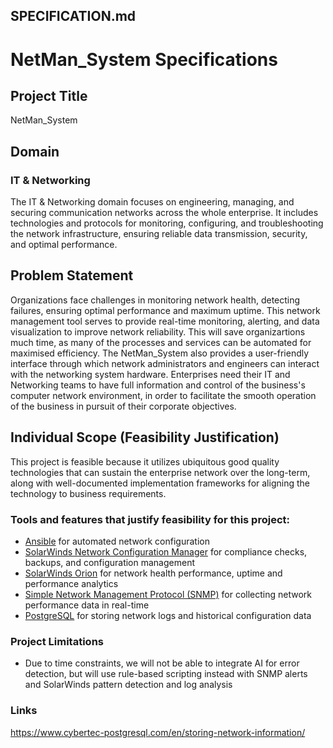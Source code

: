 ## SPECIFICATION.md

# NetMan_System Specifications

## Project Title
NetMan_System

## Domain
### IT & Networking
The IT & Networking domain focuses on engineering, managing, and securing communication networks across the whole enterprise. It includes technologies and protocols for monitoring, configuring, and troubleshooting the network infrastructure, ensuring reliable data transmission, security, and optimal performance.

## Problem Statement
Organizations face challenges in monitoring network health, detecting failures, ensuring optimal performance and maximum uptime. This network management tool serves to provide real-time monitoring, alerting, and data visualization to improve network reliability. This will save organizartions much time, as many of the processes and services can be automated for maximised efficiency. The NetMan_System also provides a user-friendly interface through which network administrators and engineers can interact with the networking system hardware. Enterprises need their IT and Networking teams to have full information and control of the business's computer network environment, in order to facilitate the smooth operation of the business in pursuit of their corporate objectives.

## Individual Scope (Feasibility Justification)
This project is feasible because it utilizes ubiquitous good quality technologies that can sustain the enterprise network over the long-term, along with well-documented implementation frameworks for aligning the technology to business requirements.
### Tools and features that justify feasibility for this project:
- [Ansible](https://docs.ansible.com/ansible/latest/network/index.html) for automated network configuration
- [SolarWinds Network Configuration Manager](https://www.solarwinds.com/network-configuration-manager?CMP=KNC-TAD-BNG-SW_E_X_PP_CPC_LD_EN_PBOS_X-SCM&gad_source=1) for compliance checks, backups, and configuration management
- [SolarWinds Orion](https://www.solarwinds.com/solutions/orion) for network health performance, uptime and performance analytics
- [Simple Network Management Protocol (SNMP)](https://www.geeksforgeeks.org/simple-network-management-protocol-snmp/) for collecting network performance data in real-time
- [PostgreSQL](https://www.postgresql.org/) for storing network logs and historical configuration data

### Project Limitations
- Due to time constraints, we will not be able to integrate AI for error detection, but will use rule-based scripting instead with SNMP alerts and SolarWinds pattern detection and log analysis

### Links
https://www.cybertec-postgresql.com/en/storing-network-information/
